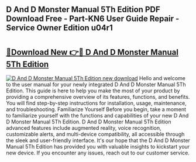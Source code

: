 ## D And D Monster Manual 5Th Edition PDF Download Free - Part-KN6 User Guide Repair - Service Owner Edition u04r1

# <h2><a href="http://bc39958.oget.top/?id=D+And+D+Monster+Manual+5Th+Edition">🔗Download New 👉🔴 D And D Monster Manual 5Th Edition</a></h2>

[![D And D Monster Manual 5Th Edition new download](https://i.imgur.com/5g1atiW.png)](http://bc39958.oget.top/?id=D+And+D+Monster+Manual+5Th+Edition)
Hello and welcome to the user manual for your newly integrated D And D Monster Manual 5Th Edition. This guide is here to help you make the most of your product by providing a comprehensive overview of its features, functions, and benefits. You will find step-by-step instructions for installation, usage, maintenance, and troubleshooting. Familiarize Yourself Before you begin, take a moment to familiarize yourself with the functions and capabilities of your new D And D Monster Manual 5Th Edition. D And D Monster Manual 5Th Edition advanced features include augmented reality, voice recognition, customizable alerts, and multi-device compatibility, all accessible through the sleek and user-friendly interface. It's our hope that the D And D Monster Manual 5Th Edition has provided you with valuable insights to kickstart your new device. If you encounter any issues, reach out to our customer service.
